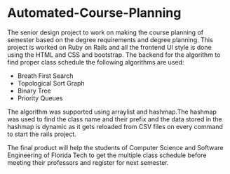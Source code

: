 # Automated-Course-Planning
The senior design project to work on making the course planning of semester based on the degree requirements and degree planning.
This project is worked on Ruby on Rails and all the frontend UI style is done using the HTML and CSS and bootstrap. The backend for the algorithm to find proper class schedule the following algorithms are used:
- Breath First Search
- Topological Sort Graph
- Binary Tree
- Priority Queues

The algorithm was supported using arraylist and hashmap.The hashmap was used to find the class name and their prefix and the data stored in the hashmap is dynamic as it gets reloaded from CSV files on every command to start the rails project.

The final product will help the students of Computer Science and Software Engineering of Florida Tech to get the multiple class schedule before meeting their professors and register for next semester. 
